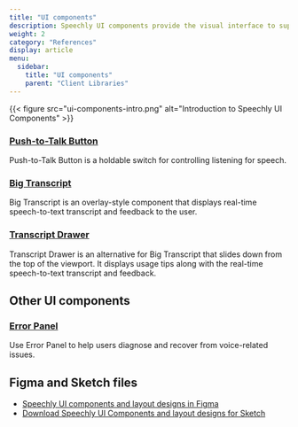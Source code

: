 ```yaml
---
title: "UI components"
description: Speechly UI components provide the visual interface to support voice functionality.
weight: 2
category: "References"
display: article
menu:
  sidebar:
    title: "UI components"
    parent: "Client Libraries"
---
```

<script>
  // updateTab function specific to this pages' tabs; called by updateTab() in app.js
  function updateTab() {
    let urlParams = new URLSearchParams(window.location.search);
    selectTab("platform", urlParams.get("platform"));
  }
</script>

{{< figure src="ui-components-intro.png" alt="Introduction to Speechly UI Components" >}}

### [Push-to-Talk Button](/client-libraries/ui-components/push-to-talk-button)

Push-to-Talk Button is a holdable switch for controlling listening for speech.

### [Big Transcript](/client-libraries/ui-components/big-transcript)

Big Transcript is an overlay-style component that displays real-time speech-to-text transcript and feedback to the user.

### [Transcript Drawer](/client-libraries/ui-components/transcript-drawer)

Transcript Drawer is an alternative for Big Transcript that slides down from the top of the viewport. It displays usage tips along with the real-time speech-to-text transcript and feedback.

## Other UI components

### [Error Panel](/client-libraries/ui-components/error-panel)

Use Error Panel to help users diagnose and recover from voice-related issues.

## Figma and Sketch files

- [Speechly UI components and layout designs in Figma](https://www.figma.com/file/CqXMKQX6LNSnSai00P5xbz/Speechly-UI?node-id=0%3A1)
- [Download Speechly UI Components and layout designs for Sketch](https://speechly.github.io/speechly-ui-assets/speechly-ui.sketch)
